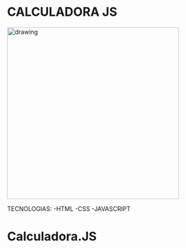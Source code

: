 # CALCULADORA JS

<img src href="https://ibb.co/NjMMRnJ"><img src="https://i.ibb.co/NjMMRnJ/Captura-de-Pantalla-2022-01-08-a-la-s-4-29-15-p-m.png" 
alt="drawing"  width="400" />

TECNOLOGIAS:
-HTML
-CSS
-JAVASCRIPT

# Calculadora.JS
